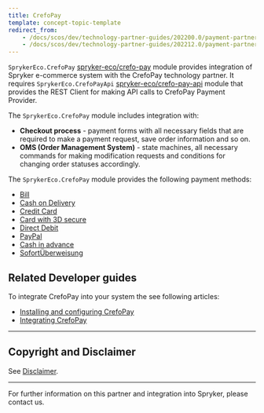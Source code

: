 ```yaml
---
title: CrefoPay
template: concept-topic-template
redirect_from:
    - /docs/scos/dev/technology-partner-guides/202200.0/payment-partners/crefopay/crefopay.html
    - /docs/scos/dev/technology-partner-guides/202212.0/payment-partners/crefopay/crefopay.html
---
```


`SprykerEco.CrefoPay` [spryker-eco/crefo-pay](https://github.com/spryker-eco/crefo-pay) module provides integration of Spryker e-commerce system with the CrefoPay technology partner. It requires `SprykerEco.CrefoPayApi` [spryker-eco/crefo-pay-api](https://github.com/spryker-eco/crefo-pay-api) module that provides the REST Client for making API calls to CrefoPay Payment Provider.

The `SprykerEco.CrefoPay` module includes integration with:

* **Checkout process** - payment forms with all necessary fields that are required to make a payment request, save order information and so on.
* **OMS (Order Management System)** - state machines, all necessary commands for making modification requests and conditions for changing order statuses accordingly.

The `SprykerEco.CrefoPay` module provides the following payment methods:

* [Bill](/docs/pbc/all/payment-service-provider/{{page.version}}/third-party-integrations/crefopay/crefopay-payment-methods.html#bill)
* [Cash on Delivery](/docs/pbc/all/payment-service-provider/{{page.version}}/third-party-integrations/crefopay/crefopay-payment-methods.html#cash-on-delivery)
* [Credit Card](/docs/pbc/all/payment-service-provider/{{page.version}}/third-party-integrations/crefopay/crefopay-payment-methods.html#credit-card)
* [Card with 3D secure](/docs/pbc/all/payment-service-provider/{{page.version}}/third-party-integrations/crefopay/crefopay-payment-methods.html#credit-card-with-3d-secure)
* [Direct Debit](/docs/pbc/all/payment-service-provider/{{page.version}}/third-party-integrations/crefopay/crefopay-payment-methods.html#direct-debit)
* [PayPal](/docs/pbc/all/payment-service-provider/{{page.version}}/third-party-integrations/crefopay/crefopay-payment-methods.html#paypal)
* [Cash in advance](/docs/pbc/all/payment-service-provider/{{page.version}}/third-party-integrations/crefopay/crefopay-payment-methods.html#cash-in-advance)
* [SofortÜberweisung](/docs/pbc/all/payment-service-provider/{{page.version}}/third-party-integrations/crefopay/crefopay-payment-methods.html#sofortberweisung)


## Related Developer guides

To integrate CrefoPay into your system the see following articles:
* [Installing and configuring CrefoPay](/docs/pbc/all/payment-service-provider/{{page.version}}/third-party-integrations/crefopay/installing-and-configuring-crefopay.html)
* [Integrating CrefoPay](/docs/pbc/all/payment-service-provider/{{page.version}}/third-party-integrations/crefopay/integrating-crefopay.html)

---

## Copyright and Disclaimer

See [Disclaimer](https://github.com/spryker/spryker-documentation).

---
For further information on this partner and integration into Spryker, please contact us.

<div class="hubspot-form js-hubspot-form" data-portal-id="2770802" data-form-id="163e11fb-e833-4638-86ae-a2ca4b929a41" id="hubspot-1"></div>
